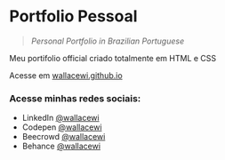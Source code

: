 # Portfolio Pessoal
> *Personal Portfolio in Brazilian Portuguese*

Meu portifolio official criado totalmente em HTML e CSS

Acesse em [wallacewi.github.io](https://wallacewi.github.io)

### Acesse minhas redes sociais:
* LinkedIn [@wallacewi](https://www.linkedin.com/in/wallacewi/)
* Codepen [@wallacewi](https://codepen.io/wallacewi)
* Beecrowd [@wallacewi](https://www.beecrowd.com.br/judge/pt/profile/604174)
* Behance [@wallacewi](https://be.net/wallacewi)
